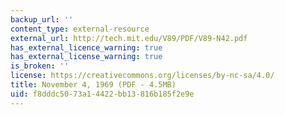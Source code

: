 ```yaml
---
backup_url: ''
content_type: external-resource
external_url: http://tech.mit.edu/V89/PDF/V89-N42.pdf
has_external_licence_warning: true
has_external_license_warning: true
is_broken: ''
license: https://creativecommons.org/licenses/by-nc-sa/4.0/
title: November 4, 1969 (PDF - 4.5MB)
uid: f8dddc50-73a1-4422-bb13-816b185f2e9e
---
```

